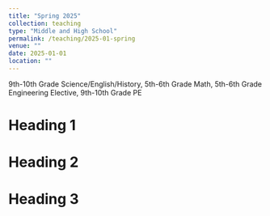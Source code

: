 ```yaml
---
title: "Spring 2025"
collection: teaching
type: "Middle and High School"
permalink: /teaching/2025-01-spring
venue: ""
date: 2025-01-01
location: ""
---
```


9th-10th Grade Science/English/History, 5th-6th Grade Math, 5th-6th Grade Engineering Elective, 9th-10th Grade PE 

Heading 1
======

Heading 2
======

Heading 3
======
